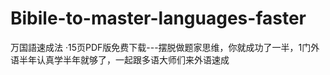 # Bibile-to-master-languages-faster
万国語速成法 ·15页PDF版免费下载---摆脱做题家思维，你就成功了一半，1门外语半年认真学半年就够了，一起跟多语大师们来外语速成
